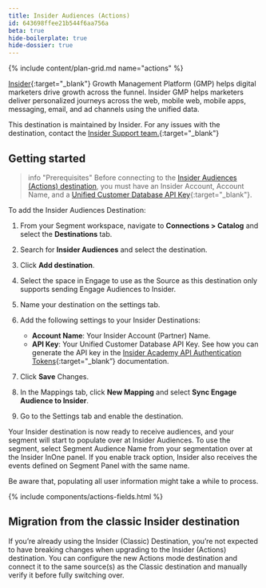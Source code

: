 ```yaml
---
title: Insider Audiences (Actions)
id: 643698ffee21b544f6aa756a
beta: true
hide-boilerplate: true
hide-dossier: true
---
```


{% include content/plan-grid.md name="actions" %}

[Insider](https://useinsider.com/integration/segment/?utm_source=segmentio&utm_medium=docs&utm_campaign=partners){:target="_blank"} Growth Management Platform (GMP) helps digital marketers drive growth across the funnel. Insider GMP helps marketers deliver personalized journeys across the web, mobile web, mobile apps, messaging, email, and ad channels using the unified data.

This destination is maintained by Insider. For any issues with the destination, contact the [Insider Support team.](mailto:insiderhelp@useinsider.com){:target="_blank"}

## Getting started

> info "Prerequisites"
> Before connecting to the [Insider Audiences (Actions) destination](/docs/connections/destinations/catalog/actions-insider-audiences/), you must have an Insider Account, Account Name, and a [Unified Customer Database API Key](https://academy.useinsider.com/docs/api-authentication-tokens){:target="_blank"}.

To add the Insider Audiences Destination:

1. From your Segment workspace, navigate to **Connections > Catalog** and select the **Destinations** tab.

2. Search for **Insider Audiences** and select the destination.

3. Click **Add destination**.

4. Select the space in Engage to use as the Source as this destination only supports sending Engage Audiences to Insider.

5. Name your destination on the settings tab.

6. Add the following settings to your Insider Destinations:

   - **Account Name**: Your Insider Account (Partner) Name.
   - **API Key**: Your Unified Customer Database API Key. See how you can generate the API key in the [Insider Academy API Authentication Tokens](https://academy.useinsider.com/docs/api-authentication-tokens#generate-api-key){:target="_blank”} documentation.

7. Click **Save** Changes.

8. In the Mappings tab, click **New Mapping** and select **Sync Engage Audience to Insider**.

9. Go to the Settings tab and enable the destination.

Your Insider destination is now ready to receive audiences, and your segment will start to populate over at Insider Audiences. To use the segment, select Segment Audience Name from your segmentation over at the Insider InOne panel. If you enable track option, Insider also receives the events defined on Segment Panel with the same name.

Be aware that, populating all user information might take a while to process.

{% include components/actions-fields.html %}

## Migration from the classic Insider destination

If you’re already using the Insider (Classic) Destination, you’re not expected to have breaking changes when upgrading to the Insider (Actions) destination. You can configure the new Actions mode destination and connect it to the same source(s) as the Classic destination and manually verify it before fully switching over.
